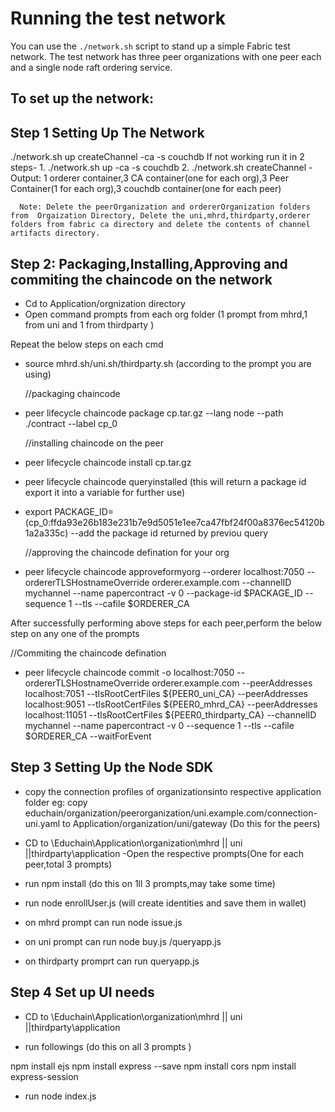 # Running the test network #

You can use the `./network.sh` script to stand up a simple Fabric test network. The test network has three peer organizations with one peer each and a single node raft ordering service.

## To set up the network:

## Step 1 Setting Up The Network
 ./network.sh up createChannel -ca -s couchdb
        If not working run it in 2 steps-
        1. ./network.sh up -ca -s couchdb
        2. ./network.sh createChannel
        -Output: 1 orderer container,3 CA container(one for each org),3 Peer Container(1 for each org),3 couchdb container(one for each peer)
              
      Note: Delete the peerOrganization and ordererOrganization folders from  Orgaization Directory, Delete the uni,mhrd,thirdparty,orderer folders from fabric ca directory and delete the contents of channel artifacts directory.


## Step 2: Packaging,Installing,Approving and commiting the chaincode on the network
- Cd to Application/orgnization directory
- Open command prompts from each org folder
(1 prompt from mhrd,1 from uni and 1 from thirdparty )

Repeat the below steps on each cmd

- source mhrd.sh/uni.sh/thirdparty.sh (according to the prompt you are using)

	//packaging chaincode 
- peer lifecycle chaincode package cp.tar.gz --lang node --path ./contract --label cp_0

	//installing chaincode on the peer
- peer lifecycle chaincode install cp.tar.gz

- peer lifecycle chaincode queryinstalled
(this will return a package id export it into a variable for further use)

- export PACKAGE_ID=(cp_0:ffda93e26b183e231b7e9d5051e1ee7ca47fbf24f00a8376ec54120b1a2a335c) --add the package id returned by previou query

	//approving the chaincode defination for your org
- peer lifecycle chaincode approveformyorg --orderer localhost:7050 --ordererTLSHostnameOverride orderer.example.com --channelID mychannel --name papercontract -v 0 --package-id $PACKAGE_ID --sequence 1 --tls --cafile $ORDERER_CA

After successfully performing above steps for each peer,perform the below step on any one of the prompts

//Commiting the chaincode defination
- peer lifecycle chaincode commit -o localhost:7050 --ordererTLSHostnameOverride orderer.example.com --peerAddresses localhost:7051 --tlsRootCertFiles ${PEER0_uni_CA} --peerAddresses localhost:9051 --tlsRootCertFiles ${PEER0_mhrd_CA} --peerAddresses localhost:11051 --tlsRootCertFiles ${PEER0_thirdparty_CA} --channelID mychannel --name papercontract -v 0 --sequence 1 --tls --cafile $ORDERER_CA --waitForEvent


## Step 3 Setting Up the Node SDK

- copy the connection profiles of organizationsinto respective application folder 
eg:
copy educhain/organization/peerorganization/uni.example.com/connection-uni.yaml to Application/organization/uni/gateway
(Do this for  the peers)

- CD to \Educhain\Application\organization\mhrd || uni ||thirdparty\application
-Open the respective prompts(One for each peer,total 3 prompts)

- run npm install (do this on 1ll 3 prompts,may take some time)

- run node enrollUser.js (will create identities and save them in wallet)

- on mhrd prompt can run node issue.js
- on uni prompt can run node buy.js /queryapp.js
- on thirdparty promprt can run  queryapp.js

## Step 4 Set up UI needs

- CD to \Educhain\Application\organization\mhrd || uni ||thirdparty\application

- run followings (do this on all 3 prompts )

npm install ejs
npm install express --save
npm install cors
npm install express-session

- run node index.js








        


